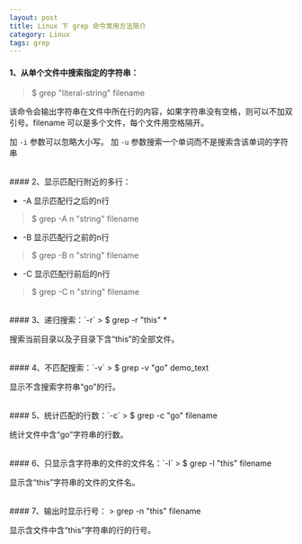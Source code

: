 ```yaml
---
layout: post
title: Linux 下 grep 命令常用方法简介
category: Linux
tags: grep
---
```


#### 1、从单个文件中搜索指定的字符串：

> $ grep "literal-string" filename

该命令会输出字符串在文件中所在行的内容，如果字符串没有空格，则可以不加双引号。filename 可以是多个文件，每个文件用空格隔开。

加 `-i` 参数可以忽略大小写。
加 `-u` 参数搜索一个单词而不是搜索含该单词的字符串 

<br/>
#### 2、显示匹配行附近的多行：

* -A 显示匹配行之后的n行

> $ grep -A n "string" filename

* -B 显示匹配行之前的n行

> $ grep -B n "string" filename

* -C 显示匹配行前后的n行

> $ grep -C n "string" filename

<br/>
#### 3、递归搜索：`-r`
> $ grep -r "this" *

搜索当前目录以及子目录下含“this”的全部文件。

<br/>
#### 4、不匹配搜索：`-v`
> $ grep -v "go" demo_text

显示不含搜索字符串“go”的行。

<br/>
#### 5、统计匹配的行数：`-c`
> $ grep -c "go" filename

统计文件中含“go”字符串的行数。

<br/>
#### 6、只显示含字符串的文件的文件名：`-l`
>  $ grep -l "this" filename

显示含“this”字符串的文件的文件名。

<br/>
#### 7、输出时显示行号：
> grep -n "this" filename

显示含文件中含“this”字符串的行的行号。
